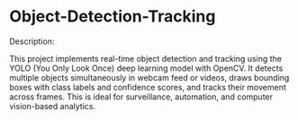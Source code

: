 # Object-Detection-Tracking
Description:

This project implements real-time object detection and tracking using the YOLO (You Only Look Once) deep learning model with OpenCV. It detects multiple objects simultaneously in webcam feed or videos, draws bounding boxes with class labels and confidence scores, and tracks their movement across frames. This is ideal for surveillance, automation, and computer vision-based analytics.
